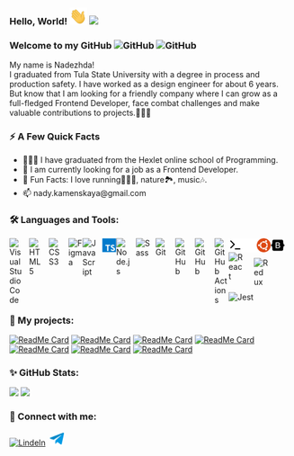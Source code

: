 ### Hello, World! <img src="https://raw.githubusercontent.com/ABSphreak/ABSphreak/master/gifs/Hi.gif" height="30px"> <img src="https://github.com/TheDudeThatCode/TheDudeThatCode/blob/master/Assets/Earth.gif" height="30px">
### Welcome to my GitHub <img alt="GitHub" width="25px" src="https://user-images.githubusercontent.com/3369400/139447912-e0f43f33-6d9f-45f8-be46-2df5bbc91289.png#gh-dark-mode-only" /> <img alt="GitHub" width="25px" src="https://user-images.githubusercontent.com/3369400/139448065-39a229ba-4b06-434b-bc67-616e2ed80c8f.png#gh-light-mode-only" />
My name is Nadezhda!<br>
I graduated from Tula State University with a degree in process and production safety. I have worked as a design engineer for about 6 years. But know that I am looking for a friendly company where I can grow as a full-fledged Frontend Developer, face combat challenges and make valuable contributions to projects.👩🏻‍💻
### ⚡️ A Few Quick Facts
<ul>
  <li>👩🏻‍🎓 I have graduated from the Hexlet online school of Programming.</li>
  <li>🌱 I am currently looking for a job as a Frontend Developer.</li>
  <!-- <li>📙 Check out my <a href="">resume</a>.</li> -->
  <li>🎉 Fun Facts: I love running🏃🏻‍♀️, nature🏞, music🎶.</li>
  <li>📫 nady.kamenskaya@gmail.com</li>
</ul>

### 🛠️ Languages and Tools:
<img align="left" alt="Visual Studio Code" width="25px" src="https://cdn.jsdelivr.net/gh/devicons/devicon/icons/vscode/vscode-original.svg" style="padding-right:10px;" />
<img align="left" alt="HTML5" width="25px" src="https://cdn.jsdelivr.net/gh/devicons/devicon/icons/html5/html5-original.svg" style="padding-right:10px;" />
<img align="left" alt="CSS3" width="25px" src="https://cdn.jsdelivr.net/gh/devicons/devicon/icons/css3/css3-original.svg" style="padding-right:10px;" />
<img align="left" alt="Figma" width="25px" src="https://raw.githubusercontent.com/rahul-jha98/github_readme_icons/main/language_and_tools/square/figma/figma.svg" />
<img align="left" alt="JavaScript" width="25px" src="https://cdn.jsdelivr.net/gh/devicons/devicon/icons/javascript/javascript-original.svg" style="padding-right:10px;" />
<img align="left" alt="TypeScript" width="25px" src="https://raw.githubusercontent.com/devicons/devicon/master/icons/typescript/typescript-original.svg" />
<img align="left" alt="Node.js" width="25px" src="https://cdn.jsdelivr.net/gh/devicons/devicon/icons/nodejs/nodejs-original.svg" style="padding-right:10px;" />
<img align="left" alt="Sass" width="25px" src="https://cdn.jsdelivr.net/gh/devicons/devicon/icons/sass/sass-original.svg" style="padding-right:10px;" />
<img align="left" alt="Git" width="25px" src="https://cdn.jsdelivr.net/gh/devicons/devicon/icons/git/git-original.svg" style="padding-right:10px;" />
<img align="left" alt="GitHub" width="25px" src="https://user-images.githubusercontent.com/3369400/139447912-e0f43f33-6d9f-45f8-be46-2df5bbc91289.png#gh-dark-mode-only" style="padding-right:10px;" /><img align="left" alt="GitHub" width="25px" src="https://user-images.githubusercontent.com/3369400/139448065-39a229ba-4b06-434b-bc67-616e2ed80c8f.png#gh-light-mode-only" style="padding-right:10px;" />
<img align="left" alt="GitHub Actions" width="25px"src="https://avatars0.githubusercontent.com/u/44036562" />
<img align="left" alt="Terminal" width="25px" src="./img/terminal-light.svg#gh-light-mode-only" /><img align="left" alt="Terminal" width="25px" src="./img/terminal-dark.svg#gh-dark-mode-only" />
<img align="left" alt="Ubuntu" width="25px" src="https://raw.githubusercontent.com/github/explore/master/topics/ubuntu/ubuntu.png" />
<img align="left" alt="Bootstrap" width="25px" src="https://raw.githubusercontent.com/devicons/devicon/master/icons/bootstrap/bootstrap-plain.svg" />
<img align="left" alt="React" width="25px" src="https://cdn.jsdelivr.net/gh/devicons/devicon/icons/react/react-original.svg" style="padding-right:10px;" />
<img align="left" alt="Redux" width="25px" src="https://profilinator.rishav.dev/skills-assets/redux-original.svg" style="margin: 10px" /> 
<img alt="Jest" width="25px" src="https://www.vectorlogo.zone/logos/jestjsio/jestjsio-icon.svg" />

### 🚀 My projects:
[![ReadMe Card](https://github-readme-stats.vercel.app/api/pin/?username=NadyKamenskaya&repo=frontend-project-44&theme=dark&bg_color=00000000&)](https://github.com/NadyKamenskaya/frontend-project-44)
[![ReadMe Card](https://github-readme-stats.vercel.app/api/pin/?username=NadyKamenskaya&repo=frontend-project-46&theme=dark&bg_color=00000000&)](https://github.com/NadyKamenskaya/frontend-project-46)
[![ReadMe Card](https://github-readme-stats.vercel.app/api/pin/?username=NadyKamenskaya&repo=frontend-project-11&theme=dark&bg_color=00000000&)](https://github.com/NadyKamenskaya/frontend-project-11)
[![ReadMe Card](https://github-readme-stats.vercel.app/api/pin/?username=NadyKamenskaya&repo=frontend-project-12&theme=dark&bg_color=00000000&)](https://github.com/NadyKamenskaya/frontend-project-12)
[![ReadMe Card](https://github-readme-stats.vercel.app/api/pin/?username=NadyKamenskaya&repo=ToDo&theme=dark&bg_color=00000000&)](https://github.com/NadyKamenskaya/ToDo)
[![ReadMe Card](https://github-readme-stats.vercel.app/api/pin/?username=NadyKamenskaya&repo=ToDo-TypeScript&theme=dark&bg_color=00000000&)](https://github.com/NadyKamenskaya/ToDo-TypeScript)
[![ReadMe Card](https://github-readme-stats.vercel.app/api/pin/?username=NadyKamenskaya&repo=Login-Form&theme=dark&bg_color=00000000&)](https://github.com/NadyKamenskaya/Login-Form)

### ✨ GitHub Stats:
<img height="50%" width="auto" src ="https://github-readme-stats.vercel.app/api?username=NadyKamenskaya&show_icons=true&count_private=true&theme=dark&bg_color=00000000">
<img height="50%" width="auto" src ="https://github-readme-stats.vercel.app/api/top-langs/?username=NadyKamenskaya&layout=compact&theme=dark&bg_color=00000000">

### 🔗 Connect with me:
<a align="left" href="https://www.linkedin.com/in/nady-kamenskaya" target="blank"><img alt="LindeIn" height="25px" src="https://raw.githubusercontent.com/rahuldkjain/github-profile-readme-generator/master/src/images/icons/Social/linked-in-alt.svg" /></a>&nbsp;
<a align="left" href="https://t.me/Nady_Kam"><img alt="Telegram" height="25px" src="./img/telegram.png" /></a>

<!--
**NadyKamenskaya/NadyKamenskaya** is a ✨ _special_ ✨ repository because its `README.md` (this file) appears on your GitHub profile.

Here are some ideas to get you started:

- 🔭 I’m currently working on ...
- 🌱 I’m currently learning ...
- 👯 I’m looking to collaborate on ...
- 🤔 I’m looking for help with ...
- 💬 Ask me about ...
- 📫 How to reach me: ...
- 😄 Pronouns: ...
- ⚡ Fun fact: ...
-->
